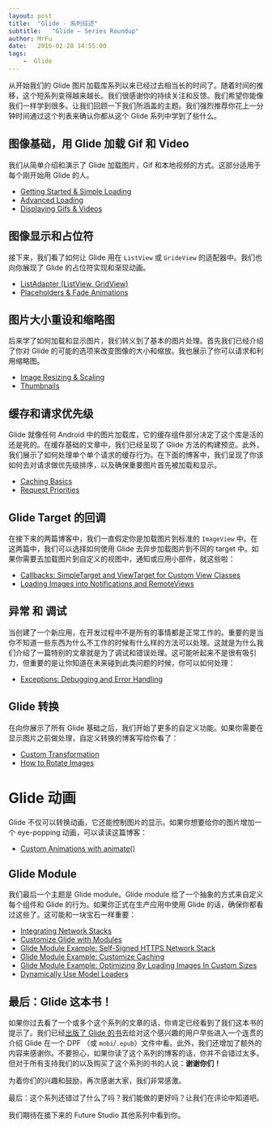 ```yaml
---
layout: post
title:  "Glide - 系列综述"
subtitle:   "Glide — Series Roundup"
author: MrFu
date:   2016-02-28 14:55:00
tags:
    -  Glide
---
```



从开始我们的 Glide 图片加载库系列以来已经过去相当长的时间了。随着时间的推移，这个短系列变得越来越长。我们很感谢你的持续关注和反馈。我们希望你能像我们一样学到很多。让我们回顾一下我们所涵盖的主题。我们强烈推荐你花上一分钟时间通过这个列表来确认你都从这个 Glide 系列中学到了些什么。

## 图像基础，用 Glide 加载 Gif 和 Video

我们从简单介绍和演示了 Glide 加载图片，Gif 和本地视频的方式。这部分适用于每个刚开始用 Glide 的人。

* [Getting Started & Simple Loading](https://futurestud.io/blog/glide-getting-started)
* [Advanced Loading](https://futurestud.io/blog/glide-advanced-loading)
* [Displaying Gifs & Videos](https://futurestud.io/blog/glide-displaying-gifs-and-videos)

## 图像显示和占位符

接下来，我们看了如何让 Glide 用在 `ListView` 或 `GrideView` 的适配器中。我们也向你展现了 Glide 的占位符实现和渐现动画。

* [ListAdapter (ListView, GridView)](https://futurestud.io/blog/glide-listadapter-listview-gridview)
* [Placeholders & Fade Animations](https://futurestud.io/blog/glide-placeholders-fade-animations)

## 图片大小重设和缩略图

后来学了如何加载和显示图片，我们转义到了基本的图片处理。首先我们已经介绍了你对 Glide 的可能的选项来改变图像的大小和缩放。我也展示了你可以请求和利用缩略图。

* [Image Resizing & Scaling](https://futurestud.io/blog/glide-image-resizing-scaling)
* [Thumbnails](https://futurestud.io/blog/glide-thumbnails)

## 缓存和请求优先级

Glide 就像任何 Android 中的图片加载库，它的缓存组件部分决定了这个库是活的还是死的。在缓存基础的文章中，我们已经呈现了 Glide 方法的构建预览。此外，我们展示了如何处理单个单个请求的缓存行为。在下面的博客中，我们呈现了你该如何去对请求做优先级排序，以及确保重要图片首先被加载和显示。

* [Caching Basics](https://futurestud.io/blog/glide-caching-basics)
* [Request Priorities](https://futurestud.io/blog/glide-request-priorities)

## Glide Target 的回调

在接下来的两篇博客中，我们一直假定你是加载图片到标准的 `ImageView` 中。在这两篇中，我们可以选择如何使用 Glide 去异步加载图片到不同的 target 中。如果你需要去加载图片到自定义的视图中，通知或应用小部件，就这些啦：

* [Callbacks: SimpleTarget and ViewTarget for Custom View Classes](https://futurestud.io/blog/glide-callbacks-simpletarget-and-viewtarget-for-custom-view-classes)
* [Loading Images into Notifications and RemoteViews](https://futurestud.io/blog/glide-loading-images-into-notifications-and-appwidgets)

## 异常 和 调试

当创建了一个新应用，在开发过程中不是所有的事情都是正常工作的。重要的是当你不知道一些东西为什么不工作的时候有什么样的方法可以处理。这就是为什么我们介绍了一篇特别的文章就是为了调试和错误处理。这可能听起来不是很有吸引力，但重要的是让你知道在未来碰到此类问题的时候，你可以如何处理：

* [Exceptions: Debugging and Error Handling](https://futurestud.io/blog/glide-exceptions-debugging-and-error-handling)

## Glide 转换

在向你展示了所有 Glide 基础之后，我们开始了更多的自定义功能。如果你需要在显示图片之前做处理，自定义转换的博客写给你看了：

* [Custom Transformation](https://futurestud.io/blog/glide-custom-transformation)
* [How to Rotate Images](https://futurestud.io/blog/glide-how-to-rotate-images)

# Glide 动画

Glide 不仅可以转换动画，它还能控制图片的显示。如果你想要给你的图片增加一个 eye-popping 动画，可以读读这篇博客：

* [Custom Animations with animate()](https://futurestud.io/blog/glide-custom-animations-with-animate)

## Glide Module

我们最后一个主题是 Glide module。Glide module 给了一个抽象的方式来自定义每个组件和 Glide 的行为。如果你正式在生产应用中使用 Glide 的话，确保你都看过这些了。这可能和一块宝石一样重要：

* [Integrating Network Stacks](https://futurestud.io/blog/glide-integrating-networking-stacks)
* [Customize Glide with Modules](https://futurestud.io/blog/glide-customize-glide-with-modules)
* [Glide Module Example: Self-Signed HTTPS Network Stack](https://futurestud.io/blog/glide-module-example-accepting-self-signed-https-certificates)
* [Glide Module Example: Customize Caching](https://futurestud.io/blog/glide-module-example-customize-caching)
* [Glide Module Example: Optimizing By Loading Images In Custom Sizes](https://futurestud.io/blog/glide-module-example-optimizing-by-loading-images-in-custom-sizes)
* [Dynamically Use Model Loaders](https://futurestud.io/blog/glide-dynamically-use-model-loaders)

## 最后：Glide 这本书！

如果你过去看了一个或多个这个系列的文章的话，你肯定已经看到了我们这本书的提示了。我们已经[出版了 Glide 的书](https://leanpub.com/glide-image-loading-on-android)去给对这个感兴趣的用户早些进入一个连贯的介绍 Glide 在一个 DPF （或 `mobi`/`.epub`）文件中看。此外，我们还增加了额外的内容来感谢你。不要担心，如果你读了这个系列的博客的话，你并不会错过太多。但对于所有支持我们的以及购买了这个系列的书的人说：**谢谢你们！**

为着你们的兴趣和鼓励，再次感谢大家，我们非常感激。

最后：这个系列还错过了什么了吗？我们能做的更好吗？让我们在评论中知道吧。

我们期待在接下来的 Future Studio 其他系列中看到你。